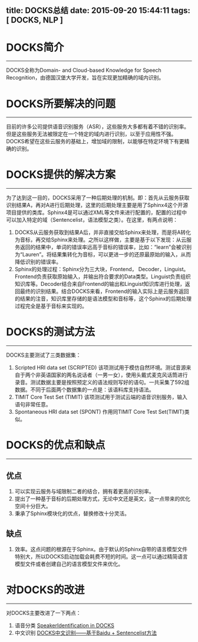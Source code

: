 title: DOCKS总结
date: 2015-09-20 15:44:11 
tags: [ DOCKS, NLP ]
---

# DOCKS简介
---
DOCKS全称为Domain- and Cloud-based Knowledge for Speech Recognition，由德国汉堡大学开发，旨在实现更加精确的域内识别。

# DOCKS所要解决的问题
---
目前的许多公司提供语音识别服务（ASR），这些服务大多都有着不错的识别率。但是这些服务无法被限定在一个特定的域内进行识别，以至于应用性不强。DOCKS希望在这些云服务的基础上，增加域的限制，以能够在特定环境下有更精确的识别。

# DOCKS提供的解决方案
---
为了达到这一目的，DOCKS采用了一种后期处理的机制。即：首先从云服务获取识别结果A，再对A进行后期处理，这里的后期处理主要是用了Sphinx4这个开源项目提供的类库。Sphinx4是可以通过XML等文件来进行配置的，配置的过程中可以加入特定的域（Sentencelist，语法模型之类）。在这里，有两点说明：
1. DOCKS从云服务获取到结果A后，并非直接交给Sphinx来处理，而是将A转化为音标，再交给Sphinx来处理。之所以这样做，主要是基于以下发现：从云服务返回的结果中，单词的错误率远高于音标的错误率，比如：“learn”会被识别为“Lauren”。将结果集转化为音标，可以更进一步的还原最原始的输入，从而降低识别的错误率。
2. Sphinx的处理过程：Sphinx分为三大块，Frontend， Decoder，Linguist。Frontend负责获取原始输入，并输出符合要求的Data类型。Linguist负责组织知识库等。Decoder结合来自Frontend的输出和Linguist知识库进行处理，返回最终的识别结果。结合DOCKS来看，Frontend的输入实际上是云服务返回的结果的注音，知识库里存储的是语法模型和音标等，这个Sphinx的后期处理过程完全是基于音标来实现的。
 
# DOCKS的测试方法
---
DOCKS主要测试了三类数据集：
1. Scripted HRI data set (SCRIPTED)
该项测试用于模仿自然环境。测试音源来自于两个非英语国家的两名说话者（一男一女），使用头戴式麦克风话筒进行录音。测试数据主要是按照预定义的语法规则写好的语句。一共采集了592组数据。不同于后面两个数据集的一点是：该语料库支持语法。
2. TIMIT Core Test Set (TIMIT)
该项测试用于测试云端的语音识别服务，输入语句非常任意。
3. Spontaneous HRI data set (SPONT)
作用同TIMIT Core Test Set(TIMIT)类似。

# DOCKS的优点和缺点
---
## 优点
1. 可以实现云服务与域限制二者的结合，拥有着更高的识别率。
2. 提出了一种基于音标的后期处理方式，无论中文还是英文，这一点带来的优化空间十分巨大。
3.  秉承了Sphinx模块化的优点，替换修改十分灵活。

## 缺点
1. 效率。这点问题的根源在于Sphinx。由于默认的Sphinx自带的语言模型文件特别大，所以DOCKS启动加载会耗费不短的时间。这一点可以通过精简语言模型文件或者创建自己的语言模型文件来优化。
 
# 对DOCKS的改进
---
对DOCKS主要改进了一下两点：
1. 语音分类
[SpeakerIdentification in DOCKS](http://sulxxy.github.io/2015/08/30/DOCKS_speakeridentify/)
2. 中文识别
[DOCKS中文识别——基于Baidu + Sentencelist方法](http://sulxxy.github.io/2015/09/11/DOCKS_Chinese_Recognization/)
